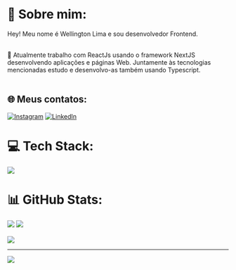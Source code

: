 # 💫 Sobre mim:
Hey! Meu nome é Wellington Lima e sou desenvolvedor Frontend. <br><br>

🔭 Atualmente trabalho com ReactJs usando o framework NextJS desenvolvendo aplicações e páginas Web.
Juntamente às tecnologias mencionadas estudo e desenvolvo-as também usando Typescript. <br><br>

## 🌐 Meus contatos:
[![Instagram](https://img.shields.io/badge/Instagram-%23E4405F.svg?logo=Instagram&logoColor=white)](https://instagram.com/https://www.instagram.com/__wellingtonlima__/) [![LinkedIn](https://img.shields.io/badge/LinkedIn-%230077B5.svg?logo=linkedin&logoColor=white)](https://www.linkedin.com/in/wellington-lima-710b37233/) 

# 💻 Tech Stack:                  
<p align="left">
  <a href="https://skillicons.dev">
    <img src="https://skillicons.dev/icons?i=html,css,javascript,typescript,sass,react,next,tailwind" />
  </a>
</p>

# 📊 GitHub Stats:
![](https://github-readme-stats.vercel.app/api?username=zWellingtonLima&theme=highcontrast&hide_border=false&include_all_commits=false&count_private=false)
![](https://github-readme-streak-stats.herokuapp.com/?user=zWellingtonLima&theme=highcontrast&hide_border=false)<br/>  
![](https://github-readme-stats.vercel.app/api/top-langs/?username=zWellingtonLima&theme=highcontrast&hide_border=false&include_all_commits=false&count_private=false&layout=compact)

---
[![](https://visitcount.itsvg.in/api?id=zWellingtonLima&label=%3AD&color=6&icon=2&pretty=false)](https://visitcount.itsvg.in)
